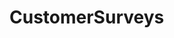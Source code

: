 # CustomerSurveys   

<script src="https://unpkg.com/@stoplight/elements/web-components.min.js"></script>
<link rel="stylesheet" href="https://unpkg.com/@stoplight/elements/styles.min.css">

<elements-api
  apiDescriptionUrl="CustomerSurveys.yaml"
  layout="sidebar"
  router="hash"
  hideTryIt="false"
  hideSchemas="false"
  hideInternal="false"
/>